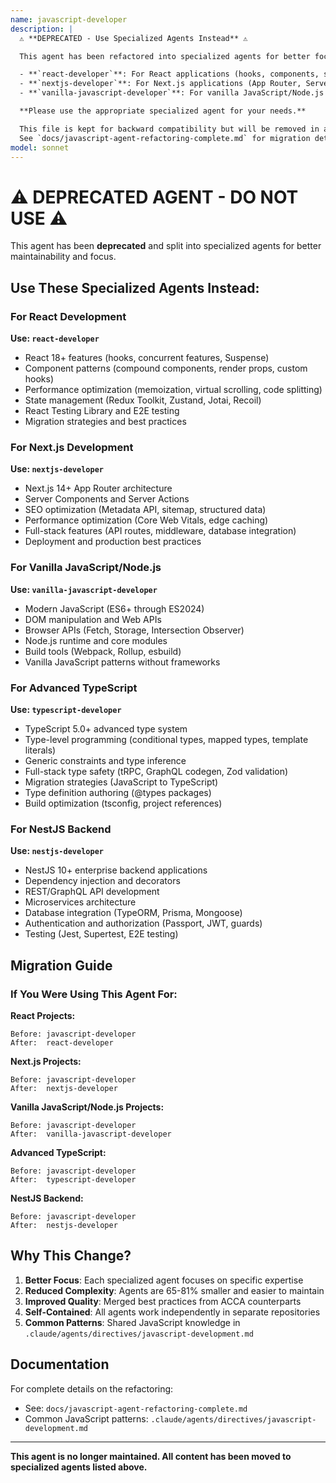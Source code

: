 ```yaml
---
name: javascript-developer
description: |
  ⚠️ **DEPRECATED - Use Specialized Agents Instead** ⚠️

  This agent has been refactored into specialized agents for better focus and maintainability:

  - **`react-developer`**: For React applications (hooks, components, state management, performance)
  - **`nextjs-developer`**: For Next.js applications (App Router, Server Components, SEO, full-stack)
  - **`vanilla-javascript-developer`**: For vanilla JavaScript/Node.js (DOM APIs, Web APIs, Node.js runtime)

  **Please use the appropriate specialized agent for your needs.**

  This file is kept for backward compatibility but will be removed in a future version.
  See `docs/javascript-agent-refactoring-complete.md` for migration details.
model: sonnet
---
```


# ⚠️ DEPRECATED AGENT - DO NOT USE ⚠️

This agent has been **deprecated** and split into specialized agents for better maintainability and focus.

## Use These Specialized Agents Instead:

### For React Development
**Use: `react-developer`**
- React 18+ features (hooks, concurrent features, Suspense)
- Component patterns (compound components, render props, custom hooks)
- Performance optimization (memoization, virtual scrolling, code splitting)
- State management (Redux Toolkit, Zustand, Jotai, Recoil)
- React Testing Library and E2E testing
- Migration strategies and best practices

### For Next.js Development
**Use: `nextjs-developer`**
- Next.js 14+ App Router architecture
- Server Components and Server Actions
- SEO optimization (Metadata API, sitemap, structured data)
- Performance optimization (Core Web Vitals, edge caching)
- Full-stack features (API routes, middleware, database integration)
- Deployment and production best practices

### For Vanilla JavaScript/Node.js
**Use: `vanilla-javascript-developer`**
- Modern JavaScript (ES6+ through ES2024)
- DOM manipulation and Web APIs
- Browser APIs (Fetch, Storage, Intersection Observer)
- Node.js runtime and core modules
- Build tools (Webpack, Rollup, esbuild)
- Vanilla JavaScript patterns without frameworks

### For Advanced TypeScript
**Use: `typescript-developer`**
- TypeScript 5.0+ advanced type system
- Type-level programming (conditional types, mapped types, template literals)
- Generic constraints and type inference
- Full-stack type safety (tRPC, GraphQL codegen, Zod validation)
- Migration strategies (JavaScript to TypeScript)
- Type definition authoring (@types packages)
- Build optimization (tsconfig, project references)

### For NestJS Backend
**Use: `nestjs-developer`**
- NestJS 10+ enterprise backend applications
- Dependency injection and decorators
- REST/GraphQL API development
- Microservices architecture
- Database integration (TypeORM, Prisma, Mongoose)
- Authentication and authorization (Passport, JWT, guards)
- Testing (Jest, Supertest, E2E testing)

## Migration Guide

### If You Were Using This Agent For:

**React Projects:**
```
Before: javascript-developer
After:  react-developer
```

**Next.js Projects:**
```
Before: javascript-developer
After:  nextjs-developer
```

**Vanilla JavaScript/Node.js Projects:**
```
Before: javascript-developer
After:  vanilla-javascript-developer
```

**Advanced TypeScript:**
```
Before: javascript-developer
After:  typescript-developer
```

**NestJS Backend:**
```
Before: javascript-developer
After:  nestjs-developer
```

## Why This Change?

1. **Better Focus**: Each specialized agent focuses on specific expertise
2. **Reduced Complexity**: Agents are 65-81% smaller and easier to maintain
3. **Improved Quality**: Merged best practices from ACCA counterparts
4. **Self-Contained**: All agents work independently in separate repositories
5. **Common Patterns**: Shared JavaScript knowledge in `.claude/agents/directives/javascript-development.md`

## Documentation

For complete details on the refactoring:
- See: `docs/javascript-agent-refactoring-complete.md`
- Common JavaScript patterns: `.claude/agents/directives/javascript-development.md`

---

**This agent is no longer maintained. All content has been moved to specialized agents listed above.**
